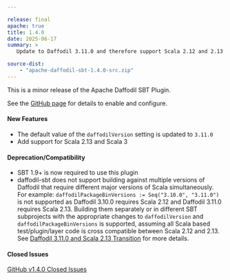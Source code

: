 ```yaml
---

release: final
apache: true
title: 1.4.0
date: 2025-06-17
summary: >
   Update to Daffodil 3.11.0 and therefore support Scala 2.12 and 2.13

source-dist:
    - "apache-daffodil-sbt-1.4.0-src.zip"
---
```


This is a minor release of the Apache Daffodil SBT Plugin.

See the [GitHub page](https://github.com/apache/daffodil-sbt) for details to enable and configure.

#### New Features

* The default value of the `daffodilVersion` setting is updated to `3.11.0`
* Add support for Scala 2.13 and Scala 3

#### Deprecation/Compatibility

* SBT 1.9+ is now required to use this plugin
* daffodil-sbt does not support building against multiple versions of Daffodil
  that require different major versions of Scala simultaneously. For example:
  `daffodilPackageBinVersions := Seq("3.10.0", "3.11.0")`
  is not supported as Daffodil 3.10.0 requires Scala 2.12 and Daffodil 3.11.0
  requires Scala 2.13. Building them separately or in different SBT subprojects
  with the appropriate changes to `daffodilVersion` and
  `daffodilPackageBinVersions` is supported, assuming all Scala based
  test/plugin/layer code is cross compatible between Scala 2.12 and 2.13.
  See [Daffodil 3.11.0 and Scala 2.13 Transition](https://cwiki.apache.org/confluence/display/DAFFODIL/Daffodil+3.11.0+and+Scala+2.13+Transition)
  for more details.

#### Closed Issues

[GitHub v1.4.0 Closed Issues](https://github.com/apache/daffodil-sbt/milestone/5?closed=1)
